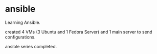 # ansible
Learning Ansible.

created 4 VMs (3 Ubuntu and 1 Fedora Server) and 1 main server to send configurations.

ansible series completed. 
